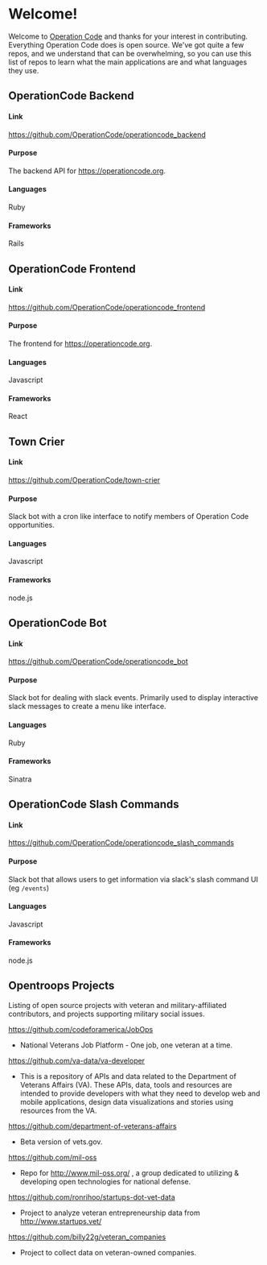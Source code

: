 # Welcome!
Welcome to [Operation Code](https://github.com/OperationCode) and thanks for your interest in contributing. Everything Operation Code does is open source. We've got quite a few repos, and we understand that can be overwhelming, so you can use this list of repos to learn what the main applications are and what languages they use.

## OperationCode Backend
#### Link
https://github.com/OperationCode/operationcode_backend
#### Purpose
The backend API for https://operationcode.org.
#### Languages
Ruby
#### Frameworks
Rails

## OperationCode Frontend
#### Link
https://github.com/OperationCode/operationcode_frontend
#### Purpose
The frontend for https://operationcode.org.
#### Languages
Javascript
#### Frameworks
React


## Town Crier
#### Link
https://github.com/OperationCode/town-crier  
#### Purpose
Slack bot with a cron like interface to notify members of Operation Code opportunities.   
#### Languages
Javascript  
#### Frameworks
node.js

## OperationCode Bot
#### Link
https://github.com/OperationCode/operationcode_bot  
#### Purpose
Slack bot for dealing with slack events. Primarily used to display interactive slack messages to create a menu like interface.  
#### Languages
Ruby
#### Frameworks
Sinatra  

## OperationCode Slash Commands
#### Link
https://github.com/OperationCode/operationcode_slash_commands  
#### Purpose
Slack bot that allows users to get information via slack's slash command UI (eg `/events`)  
#### Languages
Javascript
#### Frameworks
node.js

## Opentroops Projects
Listing of open source projects with veteran and military-affiliated contributors, and projects supporting military social issues.

https://github.com/codeforamerica/JobOps
* National Veterans Job Platform - One job, one veteran at a time.

https://github.com/va-data/va-developer
* This is a repository of APIs and data related to the Department of Veterans Affairs (VA). These APIs, data, tools and resources are intended to provide developers with what they need to develop web and mobile applications, design data visualizations and stories using resources from the VA.

https://github.com/department-of-veterans-affairs
* Beta version of vets.gov.

https://github.com/mil-oss
* Repo for http://www.mil-oss.org/ , a group dedicated to utilizing & developing open technologies for national defense.

https://github.com/ronrihoo/startups-dot-vet-data
* Project to analyze veteran entrepreneurship data from http://www.startups.vet/ 

https://github.com/billy22g/veteran_companies
* Project to collect data on veteran-owned companies.

